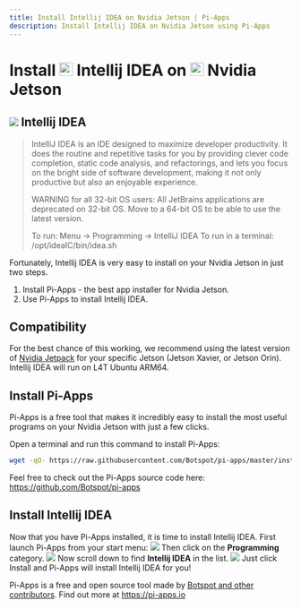 ```yaml
---
title: Install Intellij IDEA on Nvidia Jetson | Pi-Apps
description: Install Intellij IDEA on Nvidia Jetson using Pi-Apps
---
```

<div class="simple-install-content content">

# Install <img src="/img/app-icons/Intellij IDEA/icon-64.png" height=24> Intellij IDEA on <img src=/img/other-icons/nvidia-icon.svg height=24> Nvidia Jetson

## <img src="/img/app-icons/Intellij IDEA/icon-64.png"> Intellij IDEA
> IntelliJ IDEA is an IDE designed to maximize developer productivity.
> It does the routine and repetitive tasks for you by providing clever code completion, static code analysis, and refactorings, and lets you focus on the bright side of software development, making it not only productive but also an enjoyable experience.
> 
> WARNING for all 32-bit OS users: All JetBrains applications are deprecated on 32-bit OS. Move to a 64-bit OS to be able to use the latest version.
> 
> To run: Menu -> Programming -> IntelliJ IDEA
> To run in a terminal: /opt/ideaIC/bin/idea.sh

Fortunately, Intellij IDEA is very easy to install on your Nvidia Jetson in just two steps.
1. Install Pi-Apps - the best app installer for Nvidia Jetson.
2. Use Pi-Apps to install Intellij IDEA.
</div>
<div class="simple-install-content content">

## Compatibility
For the best chance of this working, we recommend using the latest version of [Nvidia Jetpack](https://developer.nvidia.com/embedded/jetpack-archive) for your specific Jetson (Jetson Xavier, or Jetson Orin).
Intellij IDEA will run on L4T Ubuntu ARM64.
</div>
<div class="simple-install-content content">

## Install Pi-Apps

Pi-Apps is a free tool that makes it incredibly easy to install the most useful programs on your Nvidia Jetson with just a few clicks.

Open a terminal and run this command to install Pi-Apps:
```bash
wget -qO- https://raw.githubusercontent.com/Botspot/pi-apps/master/install | bash
```
Feel free to check out the Pi-Apps source code here: https://github.com/Botspot/pi-apps
</div>
<div class="simple-install-content content">

## Install Intellij IDEA

Now that you have Pi-Apps installed, it is time to install Intellij IDEA.
First launch Pi-Apps from your start menu:
<img src="/img/start-menu.png">
Then click on the <b>Programming</b> category.
<img src="/img/category-selections/Programming.png">
Now scroll down to find <b>Intellij IDEA</b> in the list.
<img src="/img/app-icons/Intellij IDEA/app-selection.png">
Just click Install and Pi-Apps will install Intellij IDEA for you!
</div>
<div class="simple-install-content content">

Pi-Apps is a free and open source tool made by [Botspot and other contributors](/about/#contributors). Find out more at https://pi-apps.io
</div>
